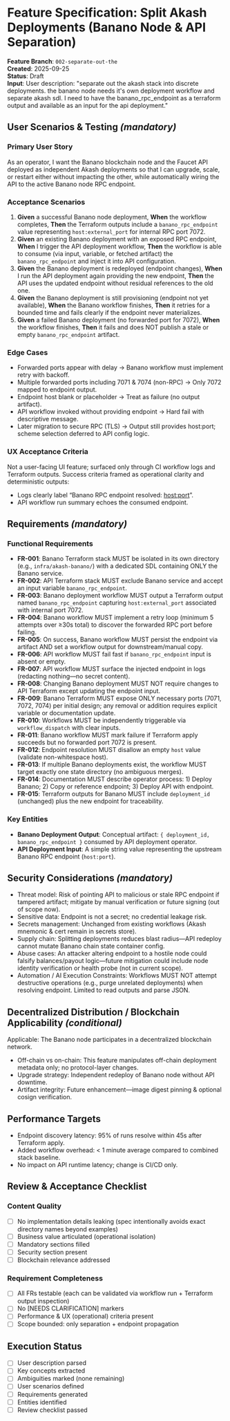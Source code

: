 # Feature Specification: Split Akash Deployments (Banano Node & API Separation)

**Feature Branch**: `002-separate-out-the`  
**Created**: 2025-09-25  
**Status**: Draft  
**Input**: User description: "separate out the akash stack into discrete deployments. the banano node needs it's own deployment workflow and separate akash sdl. I need to have the banano_rpc_endpoint as a terraform output and available as an input for the api deployment."

## User Scenarios & Testing *(mandatory)*

### Primary User Story
As an operator, I want the Banano blockchain node and the Faucet API deployed as independent Akash deployments so that I can upgrade, scale, or restart either without impacting the other, while automatically wiring the API to the active Banano node RPC endpoint.

### Acceptance Scenarios
1. **Given** a successful Banano node deployment, **When** the workflow completes, **Then** the Terraform outputs include a `banano_rpc_endpoint` value representing `host:external_port` for internal RPC port 7072.
2. **Given** an existing Banano deployment with an exposed RPC endpoint, **When** I trigger the API deployment workflow, **Then** the workflow is able to consume (via input, variable, or fetched artifact) the `banano_rpc_endpoint` and inject it into API configuration.
3. **Given** the Banano deployment is redeployed (endpoint changes), **When** I run the API deployment again providing the new endpoint, **Then** the API uses the updated endpoint without residual references to the old one.
4. **Given** the Banano deployment is still provisioning (endpoint not yet available), **When** the Banano workflow finishes, **Then** it retries for a bounded time and fails clearly if the endpoint never materializes.
5. **Given** a failed Banano deployment (no forwarded port for 7072), **When** the workflow finishes, **Then** it fails and does NOT publish a stale or empty `banano_rpc_endpoint` artifact.

### Edge Cases
- Forwarded ports appear with delay → Banano workflow must implement retry with backoff.
- Multiple forwarded ports including 7071 & 7074 (non-RPC) → Only 7072 mapped to endpoint output.
- Endpoint host blank or placeholder → Treat as failure (no output artifact).
- API workflow invoked without providing endpoint → Hard fail with descriptive message.
- Later migration to secure RPC (TLS) → Output still provides host:port; scheme selection deferred to API config logic.

### UX Acceptance Criteria
Not a user-facing UI feature; surfaced only through CI workflow logs and Terraform outputs. Success criteria framed as operational clarity and deterministic outputs:
- Logs clearly label “Banano RPC endpoint resolved: <host:port>”.
- API workflow run summary echoes the consumed endpoint.

## Requirements *(mandatory)*

### Functional Requirements
- **FR-001**: Banano Terraform stack MUST be isolated in its own directory (e.g., `infra/akash-banano/`) with a dedicated SDL containing ONLY the Banano service.
- **FR-002**: API Terraform stack MUST exclude Banano service and accept an input variable `banano_rpc_endpoint`.
- **FR-003**: Banano deployment workflow MUST output a Terraform output named `banano_rpc_endpoint` capturing `host:external_port` associated with internal port 7072.
- **FR-004**: Banano workflow MUST implement a retry loop (minimum 5 attempts over ≥30s total) to discover the forwarded RPC port before failing.
- **FR-005**: On success, Banano workflow MUST persist the endpoint via artifact AND set a workflow output for downstream/manual copy.
- **FR-006**: API workflow MUST fail fast if `banano_rpc_endpoint` input is absent or empty.
- **FR-007**: API workflow MUST surface the injected endpoint in logs (redacting nothing—no secret content).
- **FR-008**: Changing Banano deployment MUST NOT require changes to API Terraform except updating the endpoint input.
- **FR-009**: Banano Terraform MUST expose ONLY necessary ports (7071, 7072, 7074) per initial design; any removal or addition requires explicit variable or documentation update.
- **FR-010**: Workflows MUST be independently triggerable via `workflow_dispatch` with clear inputs.
- **FR-011**: Banano workflow MUST mark failure if Terraform apply succeeds but no forwarded port 7072 is present.
- **FR-012**: Endpoint resolution MUST disallow an empty `host` value (validate non-whitespace host).
- **FR-013**: If multiple Banano deployments exist, the workflow MUST target exactly one state directory (no ambiguous merges).
- **FR-014**: Documentation MUST describe operator process: 1) Deploy Banano; 2) Copy or reference endpoint; 3) Deploy API with endpoint.
- **FR-015**: Terraform outputs for Banano MUST include `deployment_id` (unchanged) plus the new endpoint for traceability.

### Key Entities
- **Banano Deployment Output**: Conceptual artifact: `{ deployment_id, banano_rpc_endpoint }` consumed by API deployment operator.
- **API Deployment Input**: A simple string value representing the upstream Banano RPC endpoint (`host:port`).

## Security Considerations *(mandatory)*
- Threat model: Risk of pointing API to malicious or stale RPC endpoint if tampered artifact; mitigate by manual verification or future signing (out of scope now).
- Sensitive data: Endpoint is not a secret; no credential leakage risk.
- Secrets management: Unchanged from existing workflows (Akash mnemonic & cert remain in secrets store).
- Supply chain: Splitting deployments reduces blast radius—API redeploy cannot mutate Banano chain state container config.
- Abuse cases: An attacker altering endpoint to a hostile node could falsify balances/payout logic—future mitigation could include node identity verification or health probe (not in current scope).
- Automation / AI Execution Constraints: Workflows MUST NOT attempt destructive operations (e.g., purge unrelated deployments) when resolving endpoint. Limited to read outputs and parse JSON.

## Decentralized Distribution / Blockchain Applicability *(conditional)*
Applicable: The Banano node participates in a decentralized blockchain network.
- Off-chain vs on-chain: This feature manipulates off-chain deployment metadata only; no protocol-layer changes.
- Upgrade strategy: Independent redeploy of Banano node without API downtime.
- Artifact integrity: Future enhancement—image digest pinning & optional cosign verification.

## Performance Targets
- Endpoint discovery latency: 95% of runs resolve within 45s after Terraform apply.
- Added workflow overhead: < 1 minute average compared to combined stack baseline.
- No impact on API runtime latency; change is CI/CD only.

## Review & Acceptance Checklist
### Content Quality
- [ ] No implementation details leaking (spec intentionally avoids exact directory names beyond examples)
- [ ] Business value articulated (operational isolation)
- [ ] Mandatory sections filled
- [ ] Security section present
- [ ] Blockchain relevance addressed

### Requirement Completeness
- [ ] All FRs testable (each can be validated via workflow run + Terraform output inspection)
- [ ] No [NEEDS CLARIFICATION] markers
- [ ] Performance & UX (operational) criteria present
- [ ] Scope bounded: only separation + endpoint propagation

## Execution Status
- [ ] User description parsed
- [ ] Key concepts extracted
- [ ] Ambiguities marked (none remaining)
- [ ] User scenarios defined
- [ ] Requirements generated
- [ ] Entities identified
- [ ] Review checklist passed
